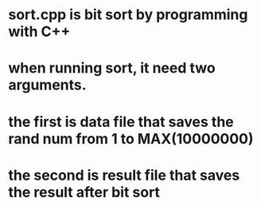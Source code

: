 # sort.cpp is bit sort by programming with C++ 
# when running sort, it need two arguments.
# the first is data file that saves the rand num from 1 to MAX(10000000)
# the second is result file that saves the result after bit sort
